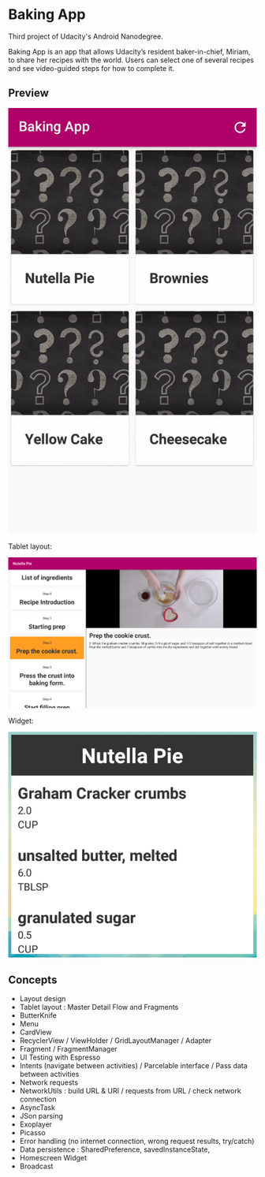 # Baking App

Third project of Udacity's Android Nanodegree.

Baking App is an app that allows Udacity’s resident baker-in-chief, Miriam, to share her recipes with the world. Users can select one of several recipes and see video-guided steps for how to complete it.

## Preview

![gif preview](https://github.com/maphdev/GDND_Baking_App/blob/master/preview.gif)

Tablet layout:

![gif preview](https://github.com/maphdev/GDND_Baking_App/blob/master/tablet_layout_preview.png)

Widget:

![gif preview](https://github.com/maphdev/GDND_Baking_App/blob/master/widget_preview.png)

## Concepts

- Layout design
- Tablet layout : Master Detail Flow and Fragments
- ButterKnife
- Menu
- CardView
- RecyclerView / ViewHolder / GridLayoutManager / Adapter
- Fragment / FragmentManager
- UI Testing with Espresso
- Intents (navigate between activities) / Parcelable interface / Pass data between activities
- Network requests
- NetworkUtils : build URL & URI / requests from URL / check network connection
- AsyncTask
- JSon parsing
- Exoplayer
- Picasso
- Error handling (no internet connection, wrong request results, try/catch)
- Data persistence : SharedPreference, savedInstanceState, 
- Homescreen Widget
- Broadcast
